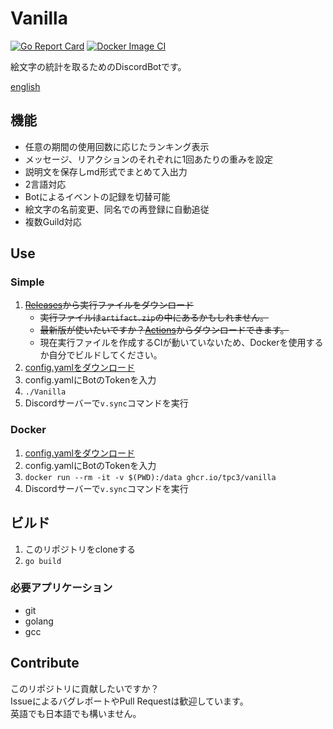 # Vanilla
[![Go Report Card](https://goreportcard.com/badge/github.com/tpc3/vanilla)](https://goreportcard.com/report/github.com/tpc3/vanilla)
[![Docker Image CI](https://github.com/tpc3/Vanilla/actions/workflows/docker-image.yml/badge.svg)](https://github.com/tpc3/Vanilla/actions/workflows/docker-image.yml)
<!-- [![Go](https://github.com/tpc3/Vanilla/actions/workflows/go.yml/badge.svg)](https://github.com/tpc3/Vanilla/actions/workflows/go.yml) -->

絵文字の統計を取るためのDiscordBotです。

[english](https://github.com/tpc3/Vanilla/README.md)

## 機能
- 任意の期間の使用回数に応じたランキング表示
- メッセージ、リアクションのそれぞれに1回あたりの重みを設定
- 説明文を保存しmd形式でまとめて入出力
- 2言語対応
- Botによるイベントの記録を切替可能
- 絵文字の名前変更、同名での再登録に自動追従
- 複数Guild対応

## Use
### Simple
1. ~~[Releases](https://github.com/tpc3/Vanilla/releases)から実行ファイルをダウンロード~~
    - ~~実行ファイルは`artifact.zip`の中にあるかもしれません。~~
    - ~~最新版が使いたいですか？[Actions](https://github.com/tpc3/Vanilla/actions/workflows/go.yml)からダウンロードできます。~~
    - 現在実行ファイルを作成するCIが動いていないため、Dockerを使用するか自分でビルドしてください。
1. [config.yamlをダウンロード](https://raw.githubusercontent.com/tpc3/Vanilla/master/config.yaml)
1. config.yamlにBotのTokenを入力
1. `./Vanilla`
1. Discordサーバーで`v.sync`コマンドを実行

### Docker
1. [config.yamlをダウンロード](https://raw.githubusercontent.com/tpc3/Vanilla/master/config.yaml)
1. config.yamlにBotのTokenを入力
1. `docker run --rm -it -v $(PWD):/data ghcr.io/tpc3/vanilla`
1. Discordサーバーで`v.sync`コマンドを実行

## ビルド
1. このリポジトリをcloneする
1. `go build`
### 必要アプリケーション
- git
- golang
- gcc

## Contribute
このリポジトリに貢献したいですか？  
IssueによるバグレポートやPull Requestは歓迎しています。  
英語でも日本語でも構いません。
